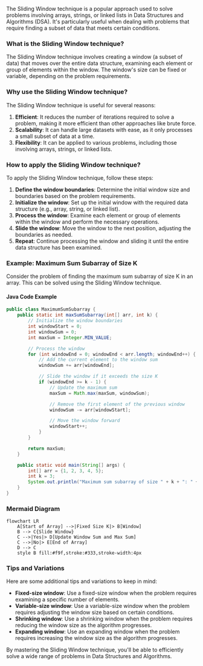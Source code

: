 The Sliding Window technique is a popular approach used to solve problems involving arrays, strings, or linked lists in Data Structures and Algorithms (DSA). It's particularly useful when dealing with problems that require finding a subset of data that meets certain conditions.

### What is the Sliding Window technique?
The Sliding Window technique involves creating a window (a subset of data) that moves over the entire data structure, examining each element or group of elements within the window. The window's size can be fixed or variable, depending on the problem requirements.

### Why use the Sliding Window technique?
The Sliding Window technique is useful for several reasons:

1.  **Efficient**: It reduces the number of iterations required to solve a problem, making it more efficient than other approaches like brute force.
2.  **Scalability**: It can handle large datasets with ease, as it only processes a small subset of data at a time.
3.  **Flexibility**: It can be applied to various problems, including those involving arrays, strings, or linked lists.

### How to apply the Sliding Window technique?
To apply the Sliding Window technique, follow these steps:

1.  **Define the window boundaries**: Determine the initial window size and boundaries based on the problem requirements.
2.  **Initialize the window**: Set up the initial window with the required data structure (e.g., array, string, or linked list).
3.  **Process the window**: Examine each element or group of elements within the window and perform the necessary operations.
4.  **Slide the window**: Move the window to the next position, adjusting the boundaries as needed.
5.  **Repeat**: Continue processing the window and sliding it until the entire data structure has been examined.

### Example: Maximum Sum Subarray of Size K
Consider the problem of finding the maximum sum subarray of size K in an array. This can be solved using the Sliding Window technique.

#### Java Code Example
```java
public class MaximumSumSubarray {
    public static int maxSumSubarray(int[] arr, int k) {
        // Initialize the window boundaries
        int windowStart = 0;
        int windowSum = 0;
        int maxSum = Integer.MIN_VALUE;

        // Process the window
        for (int windowEnd = 0; windowEnd < arr.length; windowEnd++) {
            // Add the current element to the window sum
            windowSum += arr[windowEnd];

            // Slide the window if it exceeds the size K
            if (windowEnd >= k - 1) {
                // Update the maximum sum
                maxSum = Math.max(maxSum, windowSum);

                // Remove the first element of the previous window
                windowSum -= arr[windowStart];

                // Move the window forward
                windowStart++;
            }
        }

        return maxSum;
    }

    public static void main(String[] args) {
        int[] arr = {1, 2, 3, 4, 5};
        int k = 3;
        System.out.println("Maximum sum subarray of size " + k + ": " + maxSumSubarray(arr, k));
    }
}
```

### Mermaid Diagram
```mermaid
flowchart LR
    A[Start of Array] -->|Fixed Size K|> B[Window]
    B --> C{Slide Window}
    C -->|Yes|> D[Update Window Sum and Max Sum]
    C -->|No|> E[End of Array]
    D --> C
    style B fill:#f9f,stroke:#333,stroke-width:4px
```

### Tips and Variations
Here are some additional tips and variations to keep in mind:

*   **Fixed-size window**: Use a fixed-size window when the problem requires examining a specific number of elements.
*   **Variable-size window**: Use a variable-size window when the problem requires adjusting the window size based on certain conditions.
*   **Shrinking window**: Use a shrinking window when the problem requires reducing the window size as the algorithm progresses.
*   **Expanding window**: Use an expanding window when the problem requires increasing the window size as the algorithm progresses.

By mastering the Sliding Window technique, you'll be able to efficiently solve a wide range of problems in Data Structures and Algorithms.